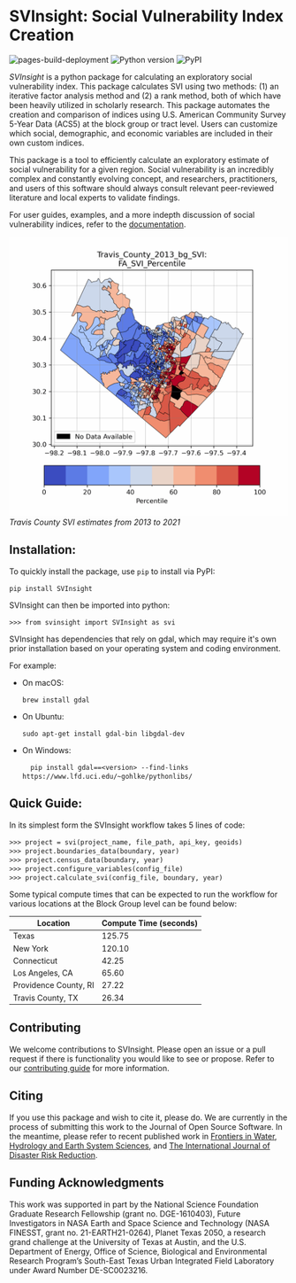 # SVInsight: Social Vulnerability Index Creation 
![pages-build-deployment](https://github.com/mdp0023/SVInsight/actions/workflows/pages/pages-build-deployment/badge.svg)
![Python version](https://img.shields.io/badge/python-3.9%20|%203.10%20|%203.11%20|%203.12-blue)
![PyPI](https://img.shields.io/pypi/v/svinsight)

*SVInsight* is a python package for calculating an exploratory social vulnerability index. This package calculates SVI using two methods: (1) an iterative factor analysis method and (2) a rank method, both of which have been heavily utilized in scholarly research. This package automates the creation and comparison of indices using U.S. American Community Survey 5-Year Data (ACS5) at the block group or tract level. Users can customize which social, demographic, and economic variables are included in their own custom indices.

This package is a tool to efficiently calculate an exploratory estimate of social vulnerability for a given region. Social vulnerability is an incredibly complex and constantly evolving concept, and researchers, practitioners, and users of this software should always consult relevant peer-reviewed literature and local experts to validate findings.

For user guides, examples, and a more indepth discussion of social vulnerability indices, refer to the [documentation](https://mdp0023.github.io/SVInsight/).



![Gif of time-series for SVI estimates in Travis County, Texas](all_time_steps.gif)
*Travis County SVI estimates from 2013 to 2021*

## Installation: 
To quickly install the package, use `pip` to install via PyPI:
    
    pip install SVInsight

SVInsight can then be imported into python:

    >>> from svinsight import SVInsight as svi

SVInsight has dependencies that rely on gdal, which may require it's own prior installation based on your operating system and coding environment. 

For example:

* On macOS:
 
      brew install gdal

* On Ubuntu:
 
      sudo apt-get install gdal-bin libgdal-dev

* On Windows:

        pip install gdal==<version> --find-links https://www.lfd.uci.edu/~gohlke/pythonlibs/



## Quick Guide:

In its simplest form the SVInsight workflow takes 5 lines of code:

    >>> project = svi(project_name, file_path, api_key, geoids)
    >>> project.boundaries_data(boundary, year)
    >>> project.census_data(boundary, year)
    >>> project.configure_variables(config_file)
    >>> project.calculate_svi(config_file, boundary, year)

Some typical compute times that can be expected to run the workflow for various locations at the Block Group level can be found below:

| Location              | Compute Time (seconds) |
| --------------------- | ---------------------- | 
| Texas                 | 125.75                 | 
| New York              | 120.10                 | 
| Connecticut           | 42.25                  |
| Los Angeles, CA       | 65.60                  |
| Providence County, RI | 27.22                  |
| Travis County, TX     | 26.34                  |



## Contributing
We welcome contributions to SVInsight. Please open an issue or a pull request if there is functionality you would like to see or propose. Refer to our [contributing guide](https://mdp0023.github.io/SVInsight/Contributions/contributions.htmll) for more information.


## Citing
If you use this package and wish to cite it, please do. We are currently in the process of submitting this work to the Journal of Open Source Software. In the meantime, please refer to recent published work in [Frontiers in Water](https://doi.org/10.3389/frwa.2023.1278205), [Hydrology and Earth System Sciences](https://doi.org/10.5194/hess-26-3941-2022), and [The International Journal of Disaster Risk Reduction](https://doi.org/10.1016/j.ijdrr.2021.102613).


## Funding Acknowledgments
This work was supported in part by the National Science Foundation Graduate Research Fellowship (grant no. DGE-1610403), Future Investigators in NASA Earth and Space Science and Technology (NASA FINESST, grant no. 21-EARTH21-0264), Planet Texas 2050, a research grand challenge at the University of Texas at Austin, and the U.S. Department of Energy, Office of Science, Biological and Environmental Research Program’s South-East Texas Urban Integrated Field Laboratory under Award Number DE-SC0023216.





